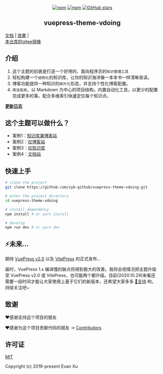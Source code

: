 

<p align="center">
  <a href="https://www.npmjs.com/package/vuepress-theme-vdoing"><img alt="npm" src="https://img.shields.io/npm/v/vuepress-theme-vdoing"></a>
   <a href="https://www.npmjs.com/package/vuepress-theme-vdoing" target="_blank"><img src="https://img.shields.io/npm/dt/vuepress-theme-vdoing" alt="npm" ></a>
  <a href="https://github.com/zyb-github/vuepress-theme-vdoing/stargazers"><img src="https://img.shields.io/github/stars/Coder/vuepress-theme-vdoing?logo=ReverbNation&logoColor=rgba(255,255,255,.6)" alt="GitHub stars"></a>



</p>

<h2 align="center">vuepress-theme-vdoing</h2>

 [文档](https://doc.Coder.com/)  |
 [效果](https://Coder.com/)  |  
 [本仓库的gitee镜像](https://gitee.com/Coder/vuepress-theme-vdoing)


## 介绍
1. 这个主题的初衷是打造一个好用的、面向程序员的`知识管理工具`
2. 轻松构建一个`结构化`的知识库，让你的知识海洋像一本本书一样清晰易读。
3. 博客功能提供一种知识的`碎片化`形态，并支持个性化博客配置。
4. `简洁高效`，以 Markdown 为中心的项目结构。内置自动化工具，以更少的配置完成更多的事。配合多维索引快速定位每个知识点。

[**更新日志**](https://github.com/zyb-github/vuepress-theme-vdoing/releases)

## 这个主题可以做什么？
* 案例1：[知识库兼博客站](https://Coder.com/)
* 案例2：[仅博客站](https://Coder.github.io/vdoing-demo-blog/)
* 案例3：[仅知识库](https://Coder.github.io/vdoing-demo-repository/)
* 案例4：[文档站](https://doc.Coder.com/)


## 快速上手

```bash
# clone the project
git clone https://github.com/zyb-github/vuepress-theme-vdoing.git

# enter the project directory
cd vuepress-theme-vdoing

# install dependency
npm install # or yarn install

# develop
npm run dev # or yarn dev
```
## ⚡️未来...


期待 [VuePress v2.0](https://github.com/vuepress/vuepress-next) 以及 [VitePress](https://github.com/vuejs/vitepress) 的正式发布...

届时，VuePress 1.x 编译慢的缺点将得到极大的改善。我将会视情况把主题升级至 VuePress v2.0 或 VitePress，也可能两个都升级。目前(2020.10.29)来看还需要一段时间才能让大家使用上基于它们的新版本，还希望大家多多 [:sparkling_heart:支持](https://doc.Coder.com/pages/1b12ed/) 哟，持续关注吧~

## 致谢
:heart:感谢支持这个项目的朋友

:heart:感谢为这个项目贡献代码的朋友 → [Contributors](https://github.com/zyb-github/vuepress-theme-vdoing/graphs/contributors)

## 许可证
[MIT](https://github.com/zyb-github/vuepress-theme-vdoing/blob/master/LICENSE)

Copyright (c) 2019-present Evan Xu

